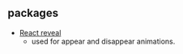 ## packages

- [React reveal](https://www.react-reveal.com/docs/props)
  - used for appear and disappear animations.
